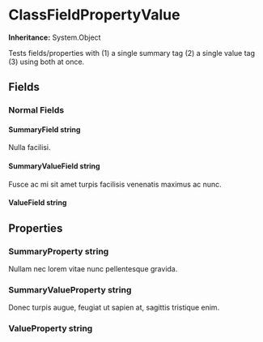 # ClassFieldPropertyValue

**Inheritance:** System.Object  
  
Tests fields/properties with (1) a single summary tag (2) a single value tag (3) using both at once.

## Fields

### Normal Fields

#### SummaryField string

Nulla facilisi.

#### SummaryValueField string

Fusce ac mi sit amet turpis facilisis venenatis maximus ac nunc.

#### ValueField string

## Properties

### SummaryProperty string

Nullam nec lorem vitae nunc pellentesque gravida.

### SummaryValueProperty string

Donec turpis augue, feugiat ut sapien at, sagittis tristique enim.

### ValueProperty string

